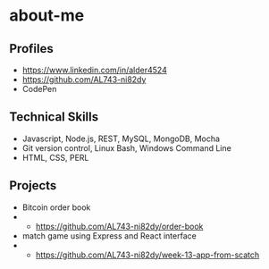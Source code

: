# about-me

## Profiles
- https://www.linkedin.com/in/alder4524
- https://github.com/AL743-ni82dy
- CodePen

## Technical Skills
- Javascript, Node.js, REST, MySQL, MongoDB, Mocha
- Git version control, Linux Bash, Windows Command Line
- HTML, CSS, PERL

## Projects
- Bitcoin order book
- - https://github.com/AL743-ni82dy/order-book
- match game using Express and React interface
- - https://github.com/AL743-ni82dy/week-13-app-from-scatch

